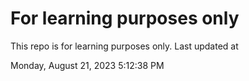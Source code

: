 # For learning purposes only
This repo is for learning purposes only.
Last updated at

Monday, August 21, 2023 5:12:38 PM

